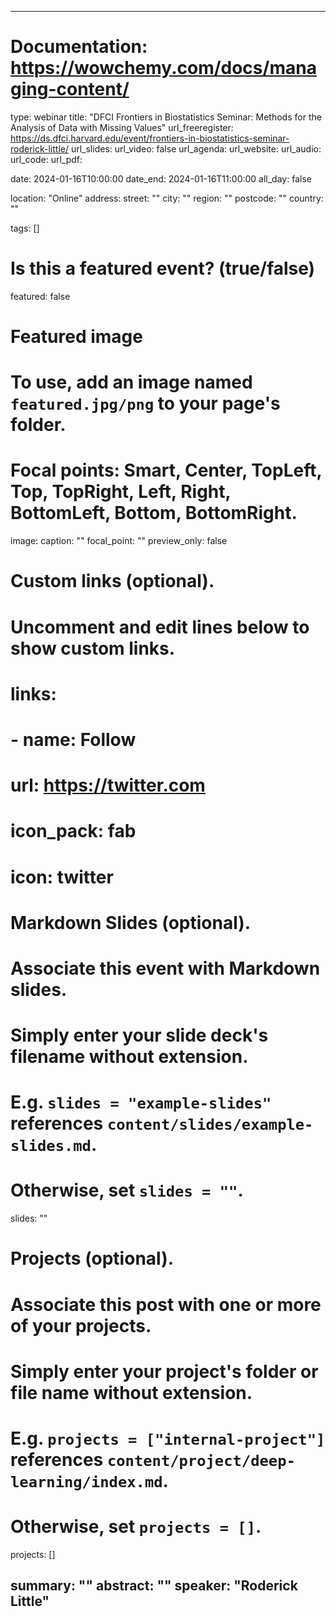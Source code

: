 
---
# Documentation: https://wowchemy.com/docs/managing-content/
type: webinar
title: "DFCI Frontiers in Biostatistics Seminar: Methods for the Analysis of Data with Missing Values"
url_freeregister: https://ds.dfci.harvard.edu/event/frontiers-in-biostatistics-seminar-roderick-little/
url_slides: 
url_video: false
url_agenda: 
url_website: 
url_audio: 
url_code: 
url_pdf: 

date: 2024-01-16T10:00:00
date_end: 2024-01-16T11:00:00
all_day: false

location: "Online"
address:
  street: ""
  city: ""
  region: ""
  postcode: ""
  country: ""

tags: []

# Is this a featured event? (true/false)
featured: false

# Featured image
# To use, add an image named `featured.jpg/png` to your page's folder. 
# Focal points: Smart, Center, TopLeft, Top, TopRight, Left, Right, BottomLeft, Bottom, BottomRight.
image:
  caption: ""
  focal_point: ""
  preview_only: false

# Custom links (optional).
#   Uncomment and edit lines below to show custom links.
# links:
# - name: Follow
#   url: https://twitter.com
#   icon_pack: fab
#   icon: twitter

# Markdown Slides (optional).
#   Associate this event with Markdown slides.
#   Simply enter your slide deck's filename without extension.
#   E.g. `slides = "example-slides"` references `content/slides/example-slides.md`.
#   Otherwise, set `slides = ""`.
slides: ""

# Projects (optional).
#   Associate this post with one or more of your projects.
#   Simply enter your project's folder or file name without extension.
#   E.g. `projects = ["internal-project"]` references `content/project/deep-learning/index.md`.
#   Otherwise, set `projects = []`.
projects: []

summary: ""
abstract: ""
speaker: "Roderick Little"
---

<!--more-->
